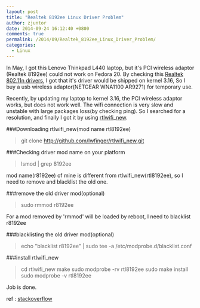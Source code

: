 ```yaml
---
layout: post
title: "Realtek 8192ee Linux Driver Problem"
author: zjuntor
date: 2014-09-24 16:12:40 +0800
comments: true
permalink: /2014/09/Realtek_8192ee_Linux_Driver_Problem/
categories:
  - Linux
---
```


In May, I got this Lenovo Thinkpad L440 laptop, but it's PCI wireless adaptor (Realtek 8192ee) could not work on Fedora 20. By checking this <a href="http://wireless.kernel.org/en/users/Drivers/rtl819x" target="_blank">Realtek 802.11n drivers</a>, I got that it's driver would be shipped on kernel 3.16, So I buy a usb wireless adaptor(NETGEAR WNA1100 AR9271) for temporary use.

Recently, by updating my laptop to kernel 3.16, the PCI wireless adaptor works, but does not work well. The wifi connection is very slow and unstable with large packages loss(by checking ping). So I searched for a resolution, and finally I got it by using <a href="https://github.com/lwfinger/rtlwifi_new/" target="_blank">rtlwifi_new</a>. 

###Downloading rtlwifi_new(mod name rtl8192ee)
>git clone http://github.com/lwfinger/rtlwifi_new.git

###Checking driver mod name on your platform
> lsmod \| grep 8192ee

mod name(r8192ee) of mine is different from rtlwifi_new(rtl8192ee), so I need to remove and blacklist the old one.

###remove the old driver mod(optional)
>sudo rmmod r8192ee

For a mod removed by 'rmmod' will be loaded by reboot, I need to blacklist r8192ee

###blacklisting the old driver mod(optional)
>echo "blacklist r8192ee" \| sudo tee -a /etc/modprobe.d/blacklist.conf


###install rtlwifi_new
>cd rtlwifi_new
>make
>sudo modprobe -rv rtl8192ee
>sudo make install
>sudo modprobe -v rtl8192ee

Job is done.


ref :  <a href="http://stackoverflow.com/questions/25396012/fedora-20-realtek-wifi-driver-slow-errors-drops-connection" target="_blank">stackoverflow</a>
